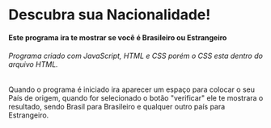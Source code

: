 # Descubra sua Nacionalidade!

#### Este programa ira te mostrar se você é Brasileiro ou Estrangeiro 

###### Programa criado com JavaScript, HTML e CSS porém o CSS esta dentro do arquivo HTML.

Quando o programa é iniciado ira aparecer um espaço para colocar o seu País de origem, quando for selecionado o botão "verificar" ele te mostrara o resultado, sendo Brasil para Brasileiro e qualquer outro país para Estrangeiro.
